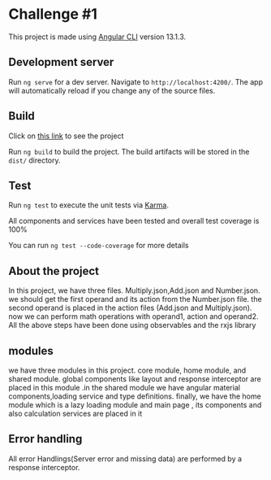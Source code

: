 # Challenge #1

This project is made using [Angular CLI](https://angular.io/) version 13.1.3.

## Development server

Run `ng serve` for a dev server. Navigate to `http://localhost:4200/`. The app will automatically reload if you change any of the source files.

## Build

Click on [this link](https://ng-ch-1.vercel.app) to see the project

Run `ng build` to build the project. The build artifacts will be stored in the `dist/` directory.

## Test

Run `ng test` to execute the unit tests via [Karma](https://karma-runner.github.io).

All components and services have been tested and overall test coverage is 100%

You can run `ng test --code-coverage` for more details

## About the project

In this project, we have three files. Multiply.json,Add.json and Number.json. we should get the first operand and its action from the Number.json file. the second operand is placed in the action files (Add.json and Multiply.json). now we can perform math operations with operand1, action and operand2.
All the above steps have been done using observables and the rxjs library

## modules

we have three modules in this project. core module, home module, and shared module. global components like layout and response interceptor are placed in this module .in the shared module we have angular material components,loading service and type definitions. finally, we have the home module which is a lazy loading module and main page , its components and also calculation services are placed in it

## Error handling

All error Handlings(Server error and missing data) are performed by a response interceptor.
